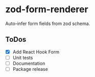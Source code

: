 # zod-form-renderer

Auto-infer form fields from zod schema.

## ToDos

- [x] Add React Hook Form
- [ ] Unit tests
- [ ] Documentation
- [ ] Package release
